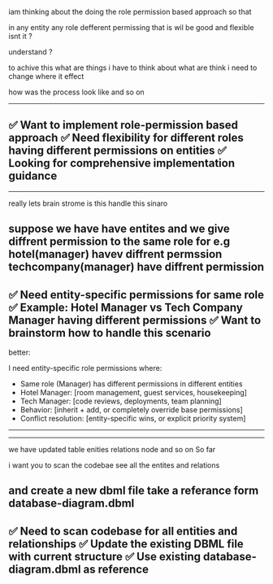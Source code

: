 

iam thinking about the doing the role permission based approach so that 

in any entity any role defferent permissing that is wil be good and flexible  isnt it ?

understand ?

to achive this what are things i have to think about what are think i need to change where it effect 

how was the process look like and so on

---
✅ Want to implement role-permission based approach
✅ Need flexibility for different roles having different permissions on entities
✅ Looking for comprehensive implementation guidance
--


-----
really lets brain strome is this handle this sinaro

suppose we have have entites and we give diffrent permission to the same role for e.g hotel(manager) havev diffrent permssion techcompany(manager) have diffrent permission
----
✅ Need entity-specific permissions for same role
✅ Example: Hotel Manager vs Tech Company Manager having different permissions
✅ Want to brainstorm how to handle this scenario
-------------
better:

I need entity-specific role permissions where:
- Same role (Manager) has different permissions in different entities
- Hotel Manager: [room management, guest services, housekeeping]
- Tech Manager: [code reviews, deployments, team planning]
- Behavior: [inherit + add, or completely override base permissions]
- Conflict resolution: [entity-specific wins, or explicit priority system]
------------


----
we have updated table enities relations node and so on So far

i want you to scan the codebae see all the entites and relations

and create a new dbml file take a referance form database-diagram.dbml
----
✅ Need to scan codebase for all entities and relationships
✅ Update the existing DBML file with current structure
✅ Use existing database-diagram.dbml as reference
---
